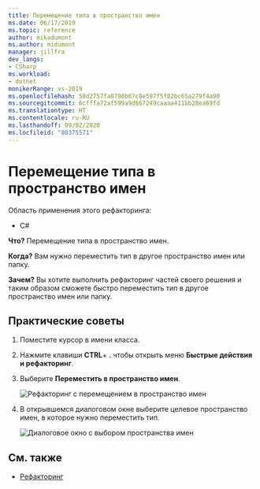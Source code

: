 ```yaml
---
title: Перемещение типа в пространство имен
ms.date: 06/17/2019
ms.topic: reference
author: mikadumont
ms.author: midumont
manager: jillfra
dev_langs:
- CSharp
ms.workload:
- dotnet
monikerRange: vs-2019
ms.openlocfilehash: 58d2757fa8798b67c8e597f5f82bc65a279f4a90
ms.sourcegitcommit: 6cfffa72af599a9d667249caaaa411bb28ea69fd
ms.translationtype: HT
ms.contentlocale: ru-RU
ms.lasthandoff: 09/02/2020
ms.locfileid: "80375571"
---
```

# <a name="move-type-to-namespace"></a>Перемещение типа в пространство имен

Область применения этого рефакторинга:

- C#

**Что?** Перемещение типа в пространство имен.

**Когда?** Вам нужно переместить тип в другое пространство имен или папку. 

**Зачем?** Вы хотите выполнить рефакторинг частей своего решения и таким образом сможете быстро переместить тип в другое пространство имен или папку. 

## <a name="how-to"></a>Практические советы

1. Поместите курсор в имени класса.
2. Нажмите клавиши **CTRL**+ **.** чтобы открыть меню **Быстрые действия и рефакторинг**.
3. Выберите **Переместить в пространство имен**.

   ![Рефакторинг с перемещением в пространство имен](media/move-to-namespace.png)

4. В открывшемся диалоговом окне выберите целевое пространство имен, в которое нужно переместить тип. 

   ![Диалоговое окно с выбором пространства имен](media/select-target-namespace.png)

## <a name="see-also"></a>См. также

- [Рефакторинг](../refactoring-in-visual-studio.md)
